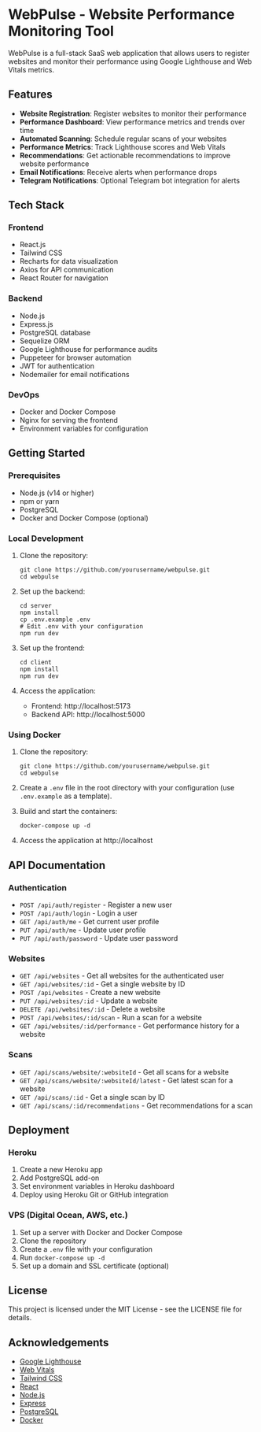 # WebPulse - Website Performance Monitoring Tool

WebPulse is a full-stack SaaS web application that allows users to register websites and monitor their performance using Google Lighthouse and Web Vitals metrics.

## Features

- **Website Registration**: Register websites to monitor their performance
- **Performance Dashboard**: View performance metrics and trends over time
- **Automated Scanning**: Schedule regular scans of your websites
- **Performance Metrics**: Track Lighthouse scores and Web Vitals
- **Recommendations**: Get actionable recommendations to improve website performance
- **Email Notifications**: Receive alerts when performance drops
- **Telegram Notifications**: Optional Telegram bot integration for alerts

## Tech Stack

### Frontend
- React.js
- Tailwind CSS
- Recharts for data visualization
- Axios for API communication
- React Router for navigation

### Backend
- Node.js
- Express.js
- PostgreSQL database
- Sequelize ORM
- Google Lighthouse for performance audits
- Puppeteer for browser automation
- JWT for authentication
- Nodemailer for email notifications

### DevOps
- Docker and Docker Compose
- Nginx for serving the frontend
- Environment variables for configuration

## Getting Started

### Prerequisites
- Node.js (v14 or higher)
- npm or yarn
- PostgreSQL
- Docker and Docker Compose (optional)

### Local Development

1. Clone the repository:
   ```
   git clone https://github.com/yourusername/webpulse.git
   cd webpulse
   ```

2. Set up the backend:
   ```
   cd server
   npm install
   cp .env.example .env
   # Edit .env with your configuration
   npm run dev
   ```

3. Set up the frontend:
   ```
   cd client
   npm install
   npm run dev
   ```

4. Access the application:
   - Frontend: http://localhost:5173
   - Backend API: http://localhost:5000

### Using Docker

1. Clone the repository:
   ```
   git clone https://github.com/yourusername/webpulse.git
   cd webpulse
   ```

2. Create a `.env` file in the root directory with your configuration (use `.env.example` as a template).

3. Build and start the containers:
   ```
   docker-compose up -d
   ```

4. Access the application at http://localhost

## API Documentation

### Authentication
- `POST /api/auth/register` - Register a new user
- `POST /api/auth/login` - Login a user
- `GET /api/auth/me` - Get current user profile
- `PUT /api/auth/me` - Update user profile
- `PUT /api/auth/password` - Update user password

### Websites
- `GET /api/websites` - Get all websites for the authenticated user
- `GET /api/websites/:id` - Get a single website by ID
- `POST /api/websites` - Create a new website
- `PUT /api/websites/:id` - Update a website
- `DELETE /api/websites/:id` - Delete a website
- `POST /api/websites/:id/scan` - Run a scan for a website
- `GET /api/websites/:id/performance` - Get performance history for a website

### Scans
- `GET /api/scans/website/:websiteId` - Get all scans for a website
- `GET /api/scans/website/:websiteId/latest` - Get latest scan for a website
- `GET /api/scans/:id` - Get a single scan by ID
- `GET /api/scans/:id/recommendations` - Get recommendations for a scan

## Deployment

### Heroku
1. Create a new Heroku app
2. Add PostgreSQL add-on
3. Set environment variables in Heroku dashboard
4. Deploy using Heroku Git or GitHub integration

### VPS (Digital Ocean, AWS, etc.)
1. Set up a server with Docker and Docker Compose
2. Clone the repository
3. Create a `.env` file with your configuration
4. Run `docker-compose up -d`
5. Set up a domain and SSL certificate (optional)

## License

This project is licensed under the MIT License - see the LICENSE file for details.

## Acknowledgements

- [Google Lighthouse](https://developers.google.com/web/tools/lighthouse)
- [Web Vitals](https://web.dev/vitals/)
- [Tailwind CSS](https://tailwindcss.com/)
- [React](https://reactjs.org/)
- [Node.js](https://nodejs.org/)
- [Express](https://expressjs.com/)
- [PostgreSQL](https://www.postgresql.org/)
- [Docker](https://www.docker.com/)
